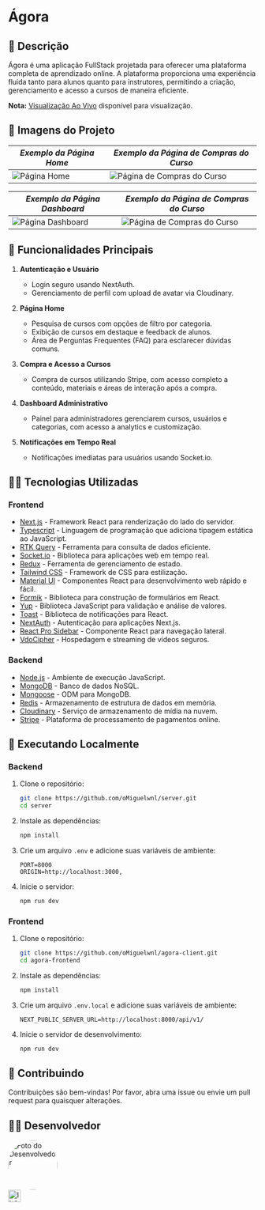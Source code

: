 # Ágora

## 📜 Descrição

Ágora é uma aplicação FullStack projetada para oferecer uma plataforma completa de aprendizado online. A plataforma proporciona uma experiência fluida tanto para alunos quanto para instrutores, permitindo a criação, gerenciamento e acesso a cursos de maneira eficiente.

**Nota:** [Visualização Ao Vivo](https://agora-client-azure.vercel.app/) disponível para visualização.

## 📸 Imagens do Projeto

| _Exemplo da Página Home_                                                                                                                                                                                                                                                                                                                                                                                                                                                                                                                                                                                                                                                                                                                                                                                                                                             | _Exemplo da Página de Compras do Curso_                                                                                                                                                                                                                                                                                                                                                                                                                                                                                                                                                                                                                                                                                                                                                                                                                                             |
| -------------------------------------------------------------------------------------------------------------------------------------------------------------------------------------------------------------------------------------------------------------------------------------------------------------------------------------------------------------------------------------------------------------------------------------------------------------------------------------------------------------------------------------------------------------------------------------------------------------------------------------------------------------------------------------------------------------------------------------------------------------------------------------------------------------------------------------------------------------------- | ----------------------------------------------------------------------------------------------------------------------------------------------------------------------------------------------------------------------------------------------------------------------------------------------------------------------------------------------------------------------------------------------------------------------------------------------------------------------------------------------------------------------------------------------------------------------------------------------------------------------------------------------------------------------------------------------------------------------------------------------------------------------------------------------------------------------------------------------------------------------------------- |
| ![Página Home](https://private-user-images.githubusercontent.com/134077780/352660681-e54fce01-f04a-4488-b136-888baeee844e.png?jwt=eyJhbGciOiJIUzI1NiIsInR5cCI6IkpXVCJ9.eyJpc3MiOiJnaXRodWIuY29tIiwiYXVkIjoicmF3LmdpdGh1YnVzZXJjb250ZW50LmNvbSIsImtleSI6ImtleTUiLCJleHAiOjE3MjIwMjY2NTQsIm5iZiI6MTcyMjAyNjM1NCwicGF0aCI6Ii8xMzQwNzc3ODAvMzUyNjYwNjgxLWU1NGZjZTAxLWYwNGEtNDQ4OC1iMTM2LTg4OGJhZWVlODQ0ZS5wbmc_WC1BbXotQWxnb3JpdGhtPUFXUzQtSE1BQy1TSEEyNTYmWC1BbXotQ3JlZGVudGlhbD1BS0lBVkNPRFlMU0E1M1BRSzRaQSUyRjIwMjQwNzI2JTJGdXMtZWFzdC0xJTJGczMlMkZhd3M0X3JlcXVlc3QmWC1BbXotRGF0ZT0yMDI0MDcyNlQyMDM5MTRaJlgtQW16LUV4cGlyZXM9MzAwJlgtQW16LVNpZ25hdHVyZT02OTcwYjllNDFjYTM2MWM1OWY3MWNkNGY5NTRjMWEwY2JlYjU5OTQ0ODAzYzM5NWY0ZThiZWM3ZmI5MzVhODM5JlgtQW16LVNpZ25lZEhlYWRlcnM9aG9zdCZhY3Rvcl9pZD0wJmtleV9pZD0wJnJlcG9faWQ9MCJ9.W4MDJbUl0ULuKRIWcafwHgdikkqPlccLXaJrW9yo_ro) | ![Página de Compras do Curso](https://private-user-images.githubusercontent.com/134077780/352661081-d6fb5618-a924-4e52-8671-fa07cc887be5.png?jwt=eyJhbGciOiJIUzI1NiIsInR5cCI6IkpXVCJ9.eyJpc3MiOiJnaXRodWIuY29tIiwiYXVkIjoicmF3LmdpdGh1YnVzZXJjb250ZW50LmNvbSIsImtleSI6ImtleTUiLCJleHAiOjE3MjIwMjY3OTEsIm5iZiI6MTcyMjAyNjQ5MSwicGF0aCI6Ii8xMzQwNzc3ODAvMzUyNjYxMDgxLWQ2ZmI1NjE4LWE5MjQtNGU1Mi04NjcxLWZhMDdjYzg4N2JlNS5wbmc_WC1BbXotQWxnb3JpdGhtPUFXUzQtSE1BQy1TSEEyNTYmWC1BbXotQ3JlZGVudGlhbD1BS0lBVkNPRFlMU0E1M1BRSzRaQSUyRjIwMjQwNzI2JTJGdXMtZWFzdC0xJTJGczMlMkZhd3M0X3JlcXVlc3QmWC1BbXotRGF0ZT0yMDI0MDcyNlQyMDQxMzFaJlgtQW16LUV4cGlyZXM9MzAwJlgtQW16LVNpZ25hdHVyZT1mNTcyNjdjZTcyOGNhYzA5MTQxZDBlYTgwZGRkZTlkNGU3ZmQ4MWY3ZTAxODU1MjI1MmU2NGVhZGE3NTM2N2M2JlgtQW16LVNpZ25lZEhlYWRlcnM9aG9zdCZhY3Rvcl9pZD0wJmtleV9pZD0wJnJlcG9faWQ9MCJ9.45FR21y7h6wIsoxnuziGKrDhwGokn7jI5Wvs5jO6sxY) |

| _Exemplo da Página Dashboard_                                                                                                                                                                                                                                                                                                                                                                                                                                                                                                                                                                                                                                                                                                                                                                                                                                             | _Exemplo da Página de Compras do Curso_                                                                                                                                                                                                                                                                                                                                                                                                                                                                                                                                                                                                                                                                                                                                                                                                                                             |
| ------------------------------------------------------------------------------------------------------------------------------------------------------------------------------------------------------------------------------------------------------------------------------------------------------------------------------------------------------------------------------------------------------------------------------------------------------------------------------------------------------------------------------------------------------------------------------------------------------------------------------------------------------------------------------------------------------------------------------------------------------------------------------------------------------------------------------------------------------------------------- | ----------------------------------------------------------------------------------------------------------------------------------------------------------------------------------------------------------------------------------------------------------------------------------------------------------------------------------------------------------------------------------------------------------------------------------------------------------------------------------------------------------------------------------------------------------------------------------------------------------------------------------------------------------------------------------------------------------------------------------------------------------------------------------------------------------------------------------------------------------------------------------- |
| ![Página Dashboard](https://private-user-images.githubusercontent.com/134077780/352660951-837815d8-2915-4a0a-b0c1-27d4507d0b0d.png?jwt=eyJhbGciOiJIUzI1NiIsInR5cCI6IkpXVCJ9.eyJpc3MiOiJnaXRodWIuY29tIiwiYXVkIjoicmF3LmdpdGh1YnVzZXJjb250ZW50LmNvbSIsImtleSI6ImtleTUiLCJleHAiOjE3MjIwMjY3NTAsIm5iZiI6MTcyMjAyNjQ1MCwicGF0aCI6Ii8xMzQwNzc3ODAvMzUyNjYwOTUxLTgzNzgxNWQ4LTI5MTUtNGEwYS1iMGMxLTI3ZDQ1MDdkMGIwZC5wbmc_WC1BbXotQWxnb3JpdGhtPUFXUzQtSE1BQy1TSEEyNTYmWC1BbXotQ3JlZGVudGlhbD1BS0lBVkNPRFlMU0E1M1BRSzRaQSUyRjIwMjQwNzI2JTJGdXMtZWFzdC0xJTJGczMlMkZhd3M0X3JlcXVlc3QmWC1BbXotRGF0ZT0yMDI0MDcyNlQyMDQwNTBaJlgtQW16LUV4cGlyZXM9MzAwJlgtQW16LVNpZ25hdHVyZT0wNmUxMDFmNjA1OTk2YjM5YTMyZWFmODA2ZTJjNTZhYjA1MzkyYzNiMWQ3MjlmYzdjY2Y0ODBhMWM2YzczZDNlJlgtQW16LVNpZ25lZEhlYWRlcnM9aG9zdCZhY3Rvcl9pZD0wJmtleV9pZD0wJnJlcG9faWQ9MCJ9.RsxYVffB6LFGp0SI8sz494RYyU1KGWhjBSFqA_wexvE) | ![Página de Compras do Curso](https://private-user-images.githubusercontent.com/134077780/352661081-d6fb5618-a924-4e52-8671-fa07cc887be5.png?jwt=eyJhbGciOiJIUzI1NiIsInR5cCI6IkpXVCJ9.eyJpc3MiOiJnaXRodWIuY29tIiwiYXVkIjoicmF3LmdpdGh1YnVzZXJjb250ZW50LmNvbSIsImtleSI6ImtleTUiLCJleHAiOjE3MjIwMjY3OTEsIm5iZiI6MTcyMjAyNjQ5MSwicGF0aCI6Ii8xMzQwNzc3ODAvMzUyNjYxMDgxLWQ2ZmI1NjE4LWE5MjQtNGU1Mi04NjcxLWZhMDdjYzg4N2JlNS5wbmc_WC1BbXotQWxnb3JpdGhtPUFXUzQtSE1BQy1TSEEyNTYmWC1BbXotQ3JlZGVudGlhbD1BS0lBVkNPRFlMU0E1M1BRSzRaQSUyRjIwMjQwNzI2JTJGdXMtZWFzdC0xJTJGczMlMkZhd3M0X3JlcXVlc3QmWC1BbXotRGF0ZT0yMDI0MDcyNlQyMDQxMzFaJlgtQW16LUV4cGlyZXM9MzAwJlgtQW16LVNpZ25hdHVyZT1mNTcyNjdjZTcyOGNhYzA5MTQxZDBlYTgwZGRkZTlkNGU3ZmQ4MWY3ZTAxODU1MjI1MmU2NGVhZGE3NTM2N2M2JlgtQW16LVNpZ25lZEhlYWRlcnM9aG9zdCZhY3Rvcl9pZD0wJmtleV9pZD0wJnJlcG9faWQ9MCJ9.45FR21y7h6wIsoxnuziGKrDhwGokn7jI5Wvs5jO6sxY) |

## 🔨 Funcionalidades Principais

1. **Autenticação e Usuário**

   - Login seguro usando NextAuth.
   - Gerenciamento de perfil com upload de avatar via Cloudinary.

2. **Página Home**

   - Pesquisa de cursos com opções de filtro por categoria.
   - Exibição de cursos em destaque e feedback de alunos.
   - Área de Perguntas Frequentes (FAQ) para esclarecer dúvidas comuns.

3. **Compra e Acesso a Cursos**

   - Compra de cursos utilizando Stripe, com acesso completo a conteúdo, materiais e áreas de interação após a compra.

4. **Dashboard Administrativo**

   - Painel para administradores gerenciarem cursos, usuários e categorias, com acesso a analytics e customização.

5. **Notificações em Tempo Real**
   - Notificações imediatas para usuários usando Socket.io.

## 👩‍💻 Tecnologias Utilizadas

### Frontend

- [Next.js](https://nextjs.org/) - Framework React para renderização do lado do servidor.
- [Typescript](https://www.typescriptlang.org/) - Linguagem de programação que adiciona tipagem estática ao JavaScript.
- [RTK Query](https://redux-toolkit.js.org/rtk-query/overview) - Ferramenta para consulta de dados eficiente.
- [Socket.io](https://socket.io/) - Biblioteca para aplicações web em tempo real.
- [Redux](https://redux.js.org/) - Ferramenta de gerenciamento de estado.
- [Tailwind CSS](https://tailwindcss.com/) - Framework de CSS para estilização.
- [Material UI](https://mui.com/) - Componentes React para desenvolvimento web rápido e fácil.
- [Formik](https://formik.org/) - Biblioteca para construção de formulários em React.
- [Yup](https://github.com/jquense/yup) - Biblioteca JavaScript para validação e análise de valores.
- [Toast](https://react-hot-toast.com/) - Biblioteca de notificações para React.
- [NextAuth](https://next-auth.js.org/) - Autenticação para aplicações Next.js.
- [React Pro Sidebar](https://github.com/azouaoui-med/react-pro-sidebar) - Componente React para navegação lateral.
- [VdoCipher](https://www.vdocipher.com/) - Hospedagem e streaming de vídeos seguros.

### Backend

- [Node.js](https://nodejs.org/) - Ambiente de execução JavaScript.
- [MongoDB](https://www.mongodb.com/) - Banco de dados NoSQL.
- [Mongoose](https://mongoosejs.com/) - ODM para MongoDB.
- [Redis](https://redis.io/) - Armazenamento de estrutura de dados em memória.
- [Cloudinary](https://cloudinary.com/) - Serviço de armazenamento de mídia na nuvem.
- [Stripe](https://stripe.com/) - Plataforma de processamento de pagamentos online.

## 📁 Executando Localmente

### Backend

1. Clone o repositório:
   ```bash
   git clone https://github.com/oMiguelwnl/server.git
   cd server
   ```
2. Instale as dependências:
   ```bash
   npm install
   ```
3. Crie um arquivo `.env` e adicione suas variáveis de ambiente:
   ```env
   PORT=8000
   ORIGIN=http://localhost:3000,
   ```
4. Inicie o servidor:
   ```bash
   npm run dev
   ```

### Frontend

1. Clone o repositório:
   ```bash
   git clone https://github.com/oMiguelwnl/agora-client.git
   cd agora-frontend
   ```
2. Instale as dependências:
   ```bash
   npm install
   ```
3. Crie um arquivo `.env.local` e adicione suas variáveis de ambiente:
   ```env
   NEXT_PUBLIC_SERVER_URL=http://localhost:8000/api/v1/
   ```
4. Inicie o servidor de desenvolvimento:
   ```bash
   npm run dev
   ```

## 🤝 Contribuindo

Contribuições são bem-vindas! Por favor, abra uma issue ou envie um pull request para quaisquer alterações.

## 👩‍💻 Desenvolvedor

<img style="border-radius: 50%;" src="https://avatars.githubusercontent.com/u/134077780?v=4" width="100px;" alt="Foto do Desenvolvedor"/>

<div align="left">
  <a href="https://www.linkedin.com/in/miguel-rafael-almeida/" target="_blank">
    <img src="https://img.shields.io/static/v1?message=LinkedIn&logo=linkedin&label=&color=0077B5&logoColor=white&labelColor=&style=for-the-badge" height="25" alt="linkedin logo"  />
  </a>
</div>
